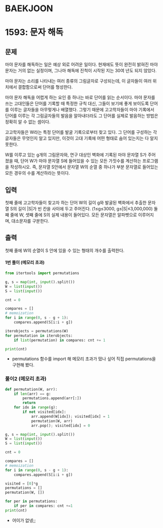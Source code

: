 # BAEKJOON

# 1593: 문자 해독

## 문제

마야 문자를 해독하는 일은 예상 외로 어려운 일이다. 현재에도 뜻이 완전히 밝혀진 마야 문자는 거의 없는 실정이며, 그나마 해독에 진척이 시작된 지는 30여 년도 되지 않았다.

마야 문자는 소리를 나타내는 여러 종류의 그림글자로 구성되는데, 이 글자들이 여러 위치에서 결합함으로써 단어를 형성한다.

마야 문자 해독을 어렵게 하는 요인 중 하나는 바로 단어를 읽는 순서이다. 마야 문자를 쓰는 고대인들은 단어를 기록할 때 특정한 규칙 대신, 그들이 보기에 좋게 보이도록 단어를 이루는 글자들을 아무렇게나 배열했다. 그렇기 때문에 고고학자들이 마야 기록에서 단어를 이루는 각 그림글자들의 발음을 알아내더라도 그 단어를 실제로 발음하는 방법은 정확히 알 수 없는 셈이다.

고고학자들은 W라는 특정 단어를 발굴 기록으로부터 찾고 있다. 그 단어를 구성하는 각 글자들은 무엇인지 알고 있지만, 이것이 고대 기록에 어떤 형태로 숨어 있는지는 다 알지 못한다.

W를 이루고 있는 g개의 그림문자와, 연구 대상인 벽화에 기록된 마야 문자열 S가 주어졌을 때, 단어 W가 마야 문자열 S에 들어있을 수 있는 모든 가짓수를 계산하는 프로그램을 작성하시오. 즉, 문자열 S안에서 문자열 W의 순열 중 하나가 부분 문자열로 들어있는 모든 경우의 수를 계산하라는 뜻이다.

## 입력

첫째 줄에 고고학자들이 찾고자 하는 단어 W의 길이 g와 발굴된 벽화에서 추출한 문자열 S의 길이 |S|가 빈 칸을 사이에 두고 주어진다. (1≤g≤3000, g≤|S|≤3,000,000) 둘째 줄에 W, 셋째 줄에 S의 실제 내용이 들어있다. 모든 문자열은 알파벳으로 이루어지며, 대소문자를 구분한다.

## 출력

첫째 줄에 W의 순열이 S 안에 있을 수 있는 형태의 개수를 출력한다.

#### 1번 풀이 (메모리 초과)

```python
from itertools import permutations

g, s = map(int, input().split())
W = list(input())
S = list(input())

cnt = 0

compares = []
# memoization
for i in range(0, s - g + 1):
    compares.append(S[i:i + g])

iterobjects = permutations(W)
for permutation in iterobjects:
    if list(permutation) in compares: cnt += 1

print(cnt)
```

- permutations 함수를 import 해 메모리 초과가 떴나 싶어 직접 permutations을 구현해 봤다.

### 풀이2 (메모리 초과)

```python
def permutation(W, arr):
    if len(arr) == g:
        permutations.append(arr[:])
        return
    for idx in range(g):
        if not visited[idx]:
            arr.append(W[idx]); visited[idx] = 1
            permutation(W, arr)
            arr.pop(); visited[idx] = 0

g, s = map(int, input().split())
W = list(input())
S = list(input())

cnt = 0

compares = []
# memoization
for i in range(0, s - g + 1):
    compares.append(S[i:i + g])

visited = [0]*g
permutations = []
permutation(W, [])

for per in permutations:
    if per in compares: cnt +=1
print(cnt)
```

- 어이가 없넹;;